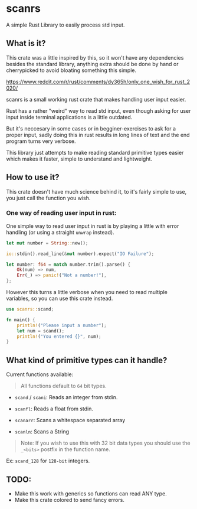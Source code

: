 # scanrs
A simple Rust Library to easily process std input.

## What is it?

This crate was a little inspired by this, so it won't have any dependencies
besides the standard library, anything extra should be done by hand or
cherrypicked to avoid bloating something this simple.

https://www.reddit.com/r/rust/comments/dy365h/only_one_wish_for_rust_2020/

scanrs is a small working rust crate that makes handling user input
easier.

Rust has a rather "weird" way to read std input, even though asking for user
input inside terminal applications is a little outdated.

But it's neccesary in some cases or in begginer-exercises to ask for a proper
input, sadly doing this in rust results in long lines of text and the end
program turns very verbose.

This library just attempts to make reading standard primitive types easier which
makes it faster, simple to understand and lightweight.

## How to use it?

This crate doesn't have much science behind it, to it's fairly simple to use,
you just call the function you wish.


### One way of reading user input in rust:

One simple way to read user input in rust is by playing a little with error
handling (or using a straight `unwrap` instead).

``` rust
let mut number = String::new();

io::stdin().read_line(&mut number).expect("IO Failure");

let number: f64 = match number.trim().parse() {
    Ok(num) => num,
    Err(_) => panic!("Not a number!"),
};
```

However this turns a little verbose when you need to read multiple variables, so
you can use this crate instead.

``` rust
use scanrs::scand;

fn main() {
    println!("Please input a number");
    let num = scand();
    println!("You entered {}", num);
}
```

## What kind of primitive types can it handle?

Current functions available:

> All functions default to `64` bit types.

* `scand` / `scani`: Reads an integer from stdin.

* `scanfl`: Reads a float from stdin.

* `scanarr`: Scans a whitespace separated array

* `scanln`: Scans a String

> Note: If you wish to use this with 32 bit data types you should use the `_<bits>`
> postfix in the function name.

Ex: `scand_128` for `128-bit` integers.

## TODO: 

* Make this work with generics so functions can read ANY type.
* Make this crate colored to send fancy errors.
